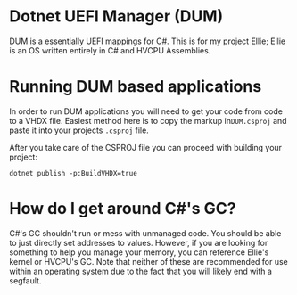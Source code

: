 # Dotnet UEFI Manager (DUM)

DUM is a essentially UEFI mappings for C#. This is
for my project <a>Ellie</a>; Ellie is an OS written
entirely in C# and HVCPU Assemblies.

# Running DUM based applications

In order to run DUM applications you will need to get
your code from code to a VHDX file. Easiest method here
is to copy the markup in``DUM.csproj`` and paste it into
your projects ``.csproj`` file.

After you take care of the CSPROJ file you can proceed with
building your project:

```
dotnet publish -p:BuildVHDX=true
```

# How do I get around C#'s GC?

C#'s GC shouldn't run or mess with unmanaged code. You should
be able to just directly set addresses to values. However, if
you are looking for something to help you manage your memory,
you can reference <a>Ellie's</a> kernel or <a>HVCPU's</a> GC.
Note that neither of these are recommended for use within an
operating system due to the fact that you will likely end with
a segfault.